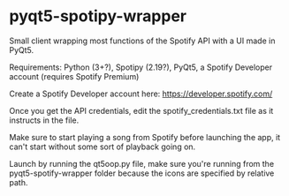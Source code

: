 # pyqt5-spotipy-wrapper
Small client wrapping most functions of the Spotify API with a UI made in PyQt5.

Requirements: Python (3+?), Spotipy (2.19?), PyQt5, a Spotify Developer account (requires Spotify Premium)

Create a Spotify Developer account here: https://developer.spotify.com/ 

Once you get the API credentials, edit the spotify_credentials.txt file as it instructs in the file.

Make sure to start playing a song from Spotify before launching the app, it can't start without some sort of playback going on.

Launch by running the qt5oop.py file, make sure you're running from the pyqt5-spotify-wrapper folder because the icons are specified by relative path.
